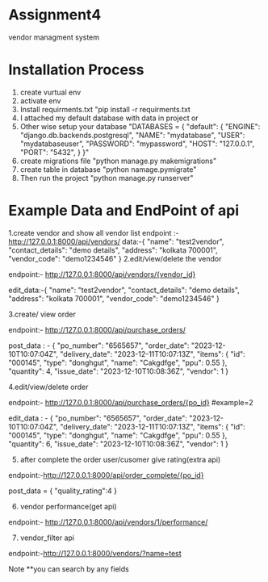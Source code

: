 # Assignment4
vendor managment system

# Installation Process
1. create vurtual env
2. activate env
3. Install requirments.txt "pip install -r requirments.txt
4. I attached my default database with data in project
                    or
5. Other wise setup your database
   "DATABASES = {
    "default": {
        "ENGINE": "django.db.backends.postgresql",
        "NAME": "mydatabase",
        "USER": "mydatabaseuser",
        "PASSWORD": "mypassword",
        "HOST": "127.0.0.1",
        "PORT": "5432",
    }
}"
6. create migrations file "python manage.py makemigrations"
7. create table in database "python namage.pymigrate"
8. Then run the project "python manage.py runserver"


# Example Data and EndPoint of api
1.create vendor and show all vendor list 
endpoint :- http://127.0.0.1:8000/api/vendors/
data:-{
        "name": "test2vendor",
        "contact_details": "demo details",
        "address": "kolkata 700001",
        "vendor_code": "demo1234546"
    }
2.edit/view/delete the vendor

endpoint:- http://127.0.0.1:8000/api/vendors/{vendor_id}

edit_data:-{
        "name": "test2vendor",
        "contact_details": "demo details",
        "address": "kolkata 700001",
        "vendor_code": "demo1234546"
    }

3.create/ view order

endpoint:- http://127.0.0.1:8000/api/purchase_orders/

post_data : - {
        "po_number": "6565657",
        "order_date": "2023-12-10T10:07:04Z",
        "delivery_date": "2023-12-11T10:07:13Z",
        "items": {
            "id": "000145",
            "type": "donghgut",
            "name": "Cakgdfge",
            "ppu": 0.55
        },
        "quantity": 4,
        "issue_date": "2023-12-10T10:08:36Z",
        "vendor": 1
    }

4.edit/view/delete order

endpoint:- http://127.0.0.1:8000/api/purchase_orders/{po_id}  #example=2

edit_data : - {
        "po_number": "6565657",
        "order_date": "2023-12-10T10:07:04Z",
        "delivery_date": "2023-12-11T10:07:13Z",
        "items": {
            "id": "000145",
            "type": "donghgut",
            "name": "Cakgdfge",
            "ppu": 0.55
        },
        "quantity": 6,
        "issue_date": "2023-12-10T10:08:36Z",
        "vendor": 1
    }

5. after complete the order user/cusomer give rating(extra api)

endpoint:-http://127.0.0.1:8000/api/order_complete/{po_id}

post_data = {
          "quality_rating":4
           }

6. vendor performance(get api)

endpoint:- http://127.0.0.1:8000/api/vendors/1/performance/

7. vendor_filter api

endpoint:-http://127.0.0.1:8000/vendors/?name=test

Note **you can search by any fields